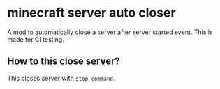 # minecraft server auto closer

A mod to automatically close a server after
server started event. This is made for CI testing.

## How to this close server?

This closes server with ``stop command``.
